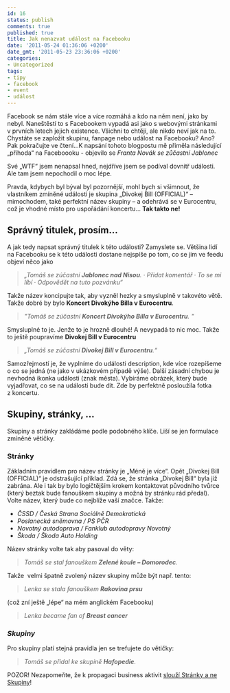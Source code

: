 ```yaml
---
id: 16
status: publish
comments: true
published: true
title: Jak nenazvat událost na Facebooku
date: '2011-05-24 01:36:06 +0200'
date_gmt: '2011-05-23 23:36:06 +0200'
categories:
- Uncategorized
tags:
- tipy
- facebook
- event
- událost
---
```

<p>Facebook se nám stále více a více rozmáhá a kdo na něm není, jako by nebyl. Naneštěstí to s Facebookem vypadá asi jako s webovými stránkami v prvních letech jejich existence. Všichni to chtějí, ale nikdo neví jak na to. Chystáte se zapložit skupinu, fanpage nebo událost na Facebooku? Ano? Pak pokračujte ve čtení…K napsání tohoto blogpostu mě přiměla následující „příhoda“ na Faceboooku - objevilo se <em>Franta Novák se zůčastní Jablonec</em></p>
<p>Své „WTF“ jsem nenapsal hned, nejdříve jsem se podíval dovnitř události. Ale tam jsem nepochodil o moc lépe.</p>
<p>Pravda, kdybych byl býval byl pozornější, mohl bych si všimnout, že vlastníkem zmíněné události je skupina „Divokej Bill (OFFICIAL)“ – mimochodem, také perfektní název skupiny – a odehrává se v Eurocentru, což je vhodné místo pro uspořádání koncertu… <strong>Tak takto ne!</strong> <strong></strong></p>
<h2>Správný titulek, prosím…</h2>
<p>A jak tedy napsat správný titulek k této události? Zamyslete se. Většina lidí na Facebooku se k této události dostane nejspíše po tom, co se jim ve feedu objeví něco jako</p>
<blockquote><p><em>„Tomáš se zúčastní <strong>Jablonec nad Nisou</strong>. · Přidat komentář · To se mi líbí · Odpovědět na tuto pozvánku“</em></p>
</blockquote>
<p>Takže název koncipujte tak, aby vyzněl hezky a smysluplně v takovéto větě. Takže dobré by bylo <strong>Koncert Divokýho Billa v Eurocentru</strong>.</p>
<blockquote><p><em>"Tomáš se zúčastní <strong>Koncert Divokýho Billa v Eurocentru</strong>. " </em></p>
</blockquote>
<p>Smysluplné to je. Jenže to je hrozně dlouhé! A nevypadá to nic moc. Takže to ještě poupravíme <strong>Divokej Bill v Eurocentru</strong></p>
<blockquote><p><em>„Tomáš se zúčastní <strong>Divokej Bill v Eurocentru</strong>.“</em></p>
</blockquote>
<p>Samozřejmostí je, že vyplníme do události description, kde více rozepíšeme o co se jedná (ne jako v ukázkovém případě výše). Další zásadní chybou je nevhodná ikonka události (znak města). Vybíráme obrázek, který bude vyjadřovat, co se na události bude dít. Zde by perfektně posloužila fotka z koncertu.</p>
<h2>Skupiny, stránky, …</h2>
<p>Skupiny a stránky zakládáme podle podobného klíče. Liší se jen formulace zmíněné větičky.</p>
<h3>Stránky</h3>
<p>Základním pravidlem pro název stránky je „Méně je více“. Opět „Divokej Bill (OFFICIAL)“ je odstrašující příklad. Zdá se, že stránka „Divokej Bill“ byla již zabrána. Ale i tak by bylo logičtějším krokem kontaktovat původního tvůrce (který beztak bude fanouškem skupiny a možná by stránku rád předal). Volte název, který bude co nejblíže vaší značce. Takže:</p>
<ul>
<li><em>ČSSD </em><em>/ </em><em>Česká Strana Sociálně 	Demokratická</em></li>
<li><em>Poslanecká sněmovna</em><em> </em><em>/ </em><em>PS PČR</em><em></em></li>
<li><em>Novotný autodoprava / </em><em>Fanklub autodopravy 	Novotný</em></li>
<li><em>Škoda / </em><em>Škoda 	Auto Holding</em></li>
</ul>
<p>Název stránky volte tak aby pasoval do věty:</p>
<blockquote><p><em>Tomáš se stal fanouškem <strong>Zelené koule – Domorodec</strong>. </em></p>
</blockquote>
<p>Takže  velmi špatně zvolený název skupiny může být např. tento:</p>
<blockquote><p><em> Lenka se stala fanouškem <strong>Rakovina prsu</strong></em></p>
</blockquote>
<p><em></em>(což zní ještě „lépe“ na mém anglickém Facebooku)</p>
<blockquote><p><em> Lenka became fan of <strong>Breast cancer</strong></em></p>
</blockquote>
<h3><em>Skupiny </em></h3>
<p>Pro skupiny platí stejná pravidla jen se trefujete do větičky:</p>
<blockquote><p><em>Tomáš se přidal ke skupině <strong>Hafopedie</strong>. </em></p>
</blockquote>
<p>POZOR! Nezapomeňte, že k propagaci business aktivit <a href="http://blog.tomasfejfar.cz/54-3x3-kroky-k-lepsi-prezentaci-na-facebooku/">slouží Stránky a ne Skupiny</a>!</p>
